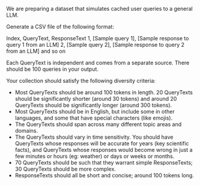 We are preparing a dataset that simulates cached user queries to a general LLM. 

Generate a CSV file of the following format:

Index, QueryText, ResponseText
1, [Sample query 1], [Sample response to query 1 from an LLM]
2, [Sample query 2], [Sample response to query 2 from an LLM]
and so on

Each QueryText is independent and comes from a separate source. There should be 100 queries in your output. 

Your collection should satisfy the following diversity criteria:
- Most QueryTexts should be around 100 tokens in length. 20 QueryTexts should be significantly shorter (around 30 tokens) and around 20 QueryTexts should be significantly longer (around 300 tokens).
- Most QueryTexts should be in English, but include some in other languages, and some that have special characters (like emojis).
- The QueryTexts should span across many different topic areas and domains.
- The QueryTexts should vary in time sensitivity. You should have QueryTexts whose responses will be accurate for years (key scientific facts), and QueryTexts whose responses would become wrong in just a few minutes or hours (eg: weather) or days or weeks or months. 
- 70 QueryTexts should be such that they warrant simple ResponseTexts; 30 QueryTexts should be more complex.
- ResponseTexts should all be short and concise; around 100 tokens long.


